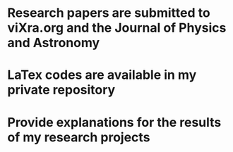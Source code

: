 # Research papers are submitted to viXra.org and the Journal of Physics and Astronomy
# LaTex codes are available in my private repository
# Provide explanations for the results of my research projects
